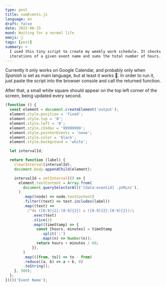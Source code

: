 ```yaml
---
type: post
title: sumEvents.js
language: en
draft: false
date: 2022-06-15
mood: Waiting for a normal life
emoji: 📆
tags: [post]
summary: >
  I used this tiny script to create my weekly work schedule. It checks for
  iterations of a given event name and sums the total number of hours.
---
```


Currently it only works on Google Calendar, and probably only when _Spanish_ is
set as main language, but at least it works 🤷. In order to run it, just paste
the script into the browser console and call the returned function.

After that, a small white square should appear on the top left corner of the
screen, being updated every second.

```js
(function () {
  const element = document.createElement('output');
  element.style.position = 'fixed';
  element.style.top = '0';
  element.style.left = '0';
  element.style.zIndex = '99999999';
  element.style.pointerEvents = 'none';
  element.style.color = 'black';
  element.style.background = 'white';

  let intervalId;

  return function (label) {
    clearInterval(intervalId);
    document.body.appendChild(element);

    intervalId = setInterval(() => {
      element.textContent = Array.from(
        document.querySelectorAll('[data-eventid] .ynRLnc'),
      )
        .map((node) => node.textContent)
        .filter((text) => text.includes(label))
        .map((text) =>
          /^de ([0-9]{2}:[0-9]{2}) a ([0-9]{2}:[0-9]{2})/i
            .exec(text)
            .slice(1)
            .map((timeStamp) => {
              const [hours, minutes] = timeStamp
                .split(':')
                .map((n) => Number(n));
              return hours + minutes / 60;
            }),
        )
        .map(([from, to]) => to - from)
        .reduce((a, b) => a + b, 0)
        .toString();
    }, 500);
  };
})()('Event Name');
```
